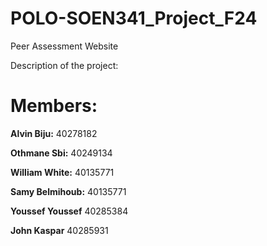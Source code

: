 # POLO-SOEN341_Project_F24
Peer Assessment Website

Description of the project:

# Members:

**Alvin Biju:** 40278182

**Othmane Sbi:** 40249134

**William White:** 40135771

**Samy Belmihoub:** 40135771

**Youssef Youssef** 40285384

**John Kaspar** 40285931
